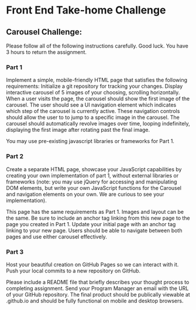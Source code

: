 # Front End Take-home Challenge

## Carousel Challenge:

Please follow all of the following instructions carefully. Good luck. You have 3 hours to return the assignment.

### Part 1

Implement a simple, mobile-friendly HTML page that satisfies the following requirements:
Initialize a git repository for tracking your changes.
Display interactive carousel of 5 images of your choosing, scrolling horizontally.
When a user visits the page, the carousel should show the first image of the carousel.
The user should see a UI navigation element which indicates which step of the carousel is currently active. These navigation controls should allow the user to to jump to a specific image in the carousel.
The carousel should automatically revolve images over time, looping indefinitely, displaying the first image after rotating past the final image.

You may use pre-existing javascript libraries or frameworks for Part 1.

### Part 2

Create a separate HTML page, showcase your JavaScript capabilities by creating your own implementation of part 1, without external libraries or frameworks (note: you may use jQuery for accessing and manipulating DOM elements, but write your own JavaScript functions for the Carousel and navigation elements on your own. We are curious to see your implementation).

This page has the same requirements as Part 1. Images and layout can be the same. Be sure to include an anchor tag linking from this new page to the page you created in Part 1. Update your initial page with an anchor tag linking to your new page. Users should be able to navigate between both pages and use either carousel effectively.

### Part 3

Host your beautiful creation on GitHub Pages so we can interact with it. Push your local commits to a new repository on GitHub.

Please include a README file that briefly describes your thought process to completing assignment. Send your Program Manager an email with the URL of your GitHub repository. The final product should be publically viewable at <repo name>.github.io and should be fully functional on mobile and desktop browsers.

